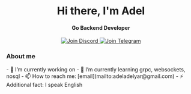 <div align="center">
  <h1>Hi there, I'm Adel</h1>
  
  <h4>Go Backend Developer</h4>

  <div>
    <a href="https://discord.gg/adell7343">
      <img src="https://img.shields.io/badge/Join%20Discord-7289DA?style=for-the-badge&logo=discord&logoColor=white" alt="Join Discord"/>
    </a>
    <a href="https://t.me/ad3lyar">
      <img src="https://img.shields.io/badge/Join%20Telegram-0088cc?style=for-the-badge&logo=telegram&logoColor=white" alt="Join Telegram"/>
    </a>
  </div>
</div>

<h3>About me</h3>
- 🔭 I’m currently working on 
- 🌱 I’m currently learning grpc, websockets, nosql
- 📫 How to reach me: [email](mailto:adeladelyar@gmail.com)
- ⚡ Additional fact: I speak English
